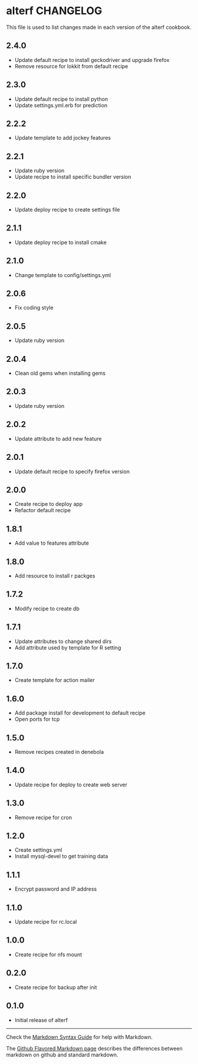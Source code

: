 # alterf CHANGELOG

This file is used to list changes made in each version of the alterf cookbook.

## 2.4.0
- Update default recipe to install geckodriver and upgrade firefox
- Remove resource for lokkit from default recipe

## 2.3.0
- Update default recipe to install python
- Update settings.yml.erb for prediction

## 2.2.2
- Update template to add jockey features

## 2.2.1
- Update ruby version
- Update recipe to install specific bundler version

## 2.2.0
- Update deploy recipe to create settings file

## 2.1.1
- Update deploy recipe to install cmake

## 2.1.0
- Change template to config/settings.yml

## 2.0.6
- Fix coding style

## 2.0.5
- Update ruby version

## 2.0.4
- Clean old gems when installing gems

## 2.0.3
- Update ruby version

## 2.0.2
- Update attribute to add new feature

## 2.0.1
- Update default recipe to specify firefox version

## 2.0.0
- Create recipe to deploy app
- Refactor default recipe

## 1.8.1
- Add value to features attribute

## 1.8.0
- Add resource to install r packges

## 1.7.2
- Modify recipe to create db

## 1.7.1
- Update attributes to change shared dirs
- Add attribute used by template for R setting

## 1.7.0
- Create template for action mailer

## 1.6.0
- Add package install for development to default recipe
- Open ports for tcp

## 1.5.0
- Remove recipes created in denebola

## 1.4.0
- Update recipe for deploy to create web server

## 1.3.0
- Remove recipe for cron

## 1.2.0
- Create settings.yml
- Install mysql-devel to get training data

## 1.1.1
- Encrypt password and IP address

## 1.1.0
- Update recipe for rc.local

## 1.0.0
- Create recipe for nfs mount

## 0.2.0
- Create recipe for backup after init

## 0.1.0
- Initial release of alterf

- - -
Check the [Markdown Syntax Guide](http://daringfireball.net/projects/markdown/syntax) for help with Markdown.

The [Github Flavored Markdown page](http://github.github.com/github-flavored-markdown/) describes the differences between markdown on github and standard markdown.
